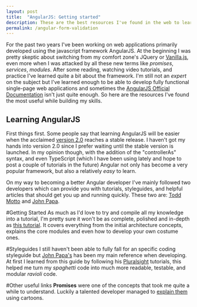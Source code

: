 ```yaml
---
layout: post
title:  "AngularJS: Getting started"
description: These are the best resources I've found in the web to learn about this awesome technology.
permalink: /angular-form-validation
---
```


For the past two years I've been working on web applications primarily developed using the javascript framework AngularJS. At the beginning I was pretty skeptic about switching from my comfort zone's JQuery or [Vanilla.js](http://vanilla-js.com/), even more when I was attacked by all these new terms like *promises*, *services*, *modules*. After some reading, watching video tutorials, and practice I've learned quite a bit about the framework. I'm still not an *expert* on the subject but I've learned enough to be able to develop fully functional single-page web applications and sometimes the [AngularJS Official Documentation](https://docs.angularjs.org/api) isn't just quite enough. So here are the resources I've found the most useful while building my skills.

## Learning AngularJS
First things first. Some people say that learning AngularJS will be easier when the acclaimed [version 2.0](https://angular.io/) reaches a stable release. I haven't got my hands into version 2.0 since I prefer waiting until the stable version is launched. In my opinion though, with the addition of the "controllerAs" syntax, and even TypeScript (which I have been using lately and hope to post a couple of tutorials in the future) Angular not only has become a very popular framework, but also a relatively *easy* to learn.

On my way to becoming a better Angular developer I've mainly followed two developers which can provide you with tutorials, styleguides, and helpful articles that should get you up and running quickly. These two are: [Todd Motto](https://twitter.com/toddmotto) and [John Papa](https://twitter.com/John_Papa).

#Getting Started
As much as I'd love to try and compile all my knowledge into a tutorial, I'm pretty sure it won't be as complete, polished and in-depth as [this tutorial](https://www.airpair.com/angularjs/posts/angularjs-tutorial). It covers everything from the initial architecture concepts, explains the core modules and even how to develop your own costume ones.

#Styleguides
I still haven't been able to fully fall for an specific coding styleguide but [John Papa's](https://github.com/johnpapa/angular-styleguide) has been my main reference when developing. At first I learned from this guide by following his [Pluralsight](http://www.pluralsight.com/) tutorials, this helped me turn my *spaghetti* code into much more readable, testable, and modular *ravioli* code.

#Other useful links
**Promises** were one of the concepts that took me quite a while to understand. Luckily a talented developer managed to [explain them](http://andyshora.com/promises-angularjs-explained-as-cartoon.html) using cartoons.

